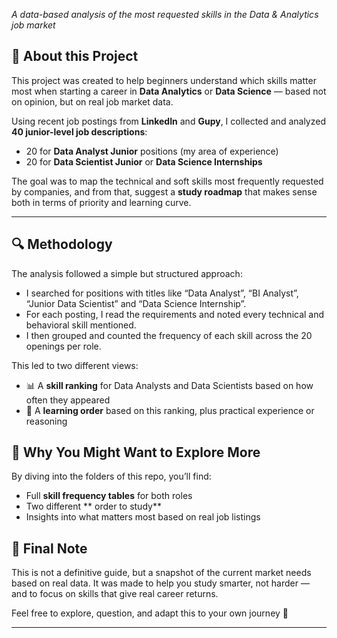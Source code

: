 *A data-based analysis of the most requested skills in the Data & Analytics job market*

## 🧭 About this Project

This project was created to help beginners understand which skills matter most when starting a career in **Data Analytics** or **Data Science** — based not on opinion, but on real job market data.

Using recent job postings from **LinkedIn** and **Gupy**, I collected and analyzed **40 junior-level job descriptions**:
- 20 for **Data Analyst Junior** positions (my area of experience)
- 20 for **Data Scientist Junior** or **Data Science Internships**

The goal was to map the technical and soft skills most frequently requested by companies, and from that, suggest a **study roadmap** that makes sense both in terms of priority and learning curve.

---

## 🔍 Methodology

The analysis followed a simple but structured approach:

- I searched for positions with titles like “Data Analyst”, “BI Analyst”, “Junior Data Scientist” and “Data Science Internship”.
- For each posting, I read the requirements and noted every technical and behavioral skill mentioned.
- I then grouped and counted the frequency of each skill across the 20 openings per role.

This led to two different views:
- 📊 A **skill ranking** for Data Analysts and Data Scientists based on how often they appeared
- 🧠 A **learning order** based on this ranking, plus practical experience or reasoning

## 👀 Why You Might Want to Explore More

By diving into the folders of this repo, you’ll find:
- Full **skill frequency tables** for both roles
- Two different ** order to study**
- Insights into what matters most based on real job listings

## 📌 Final Note

This is not a definitive guide, but a snapshot of the current market needs based on real data.
It was made to help you study smarter, not harder — and to focus on skills that give real career returns.

Feel free to explore, question, and adapt this to your own journey 🚀

---
